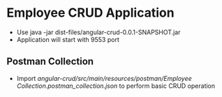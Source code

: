 # Employee CRUD Application
- Use java -jar dist-files/angular-crud-0.0.1-SNAPSHOT.jar
- Application will start with 9553 port
## Postman Collection
- Import _angular-crud/src/main/resources/postman/Employee Collection.postman_collection.json_ to perform basic CRUD operation
